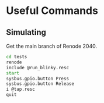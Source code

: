# Useful Commands

## Simulating

Get the main branch of Renode 2040.

```cmd
cd tests
renode
include @run_blinky.resc
start
sysbus.gpio.button Press
sysbus.gpio.button Release
i @tap.resc
quit

```
